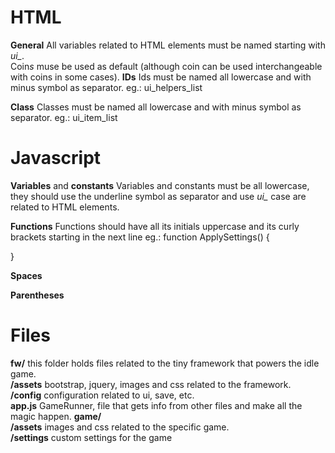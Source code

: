 # HTML  
**General**  All variables related to HTML elements must be named starting with *ui_*.  
Coin*s* muse be used as default (although coin can be used interchangeable with coins in some cases).
**IDs**  Ids must be named all lowercase and with minus symbol as separator. 
eg.: ui_helpers_list  

**Class**  Classes must be named all lowercase and with minus symbol as separator. 
eg.: ui_item_list  

# Javascript  
**Variables** and **constants**  Variables and constants must be all lowercase, they should use the underline symbol as separator and use *ui_* case are related to HTML elements.  

**Functions** Functions should have all its initials uppercase and its curly brackets starting in the next line
eg.: 
function ApplySettings()
{

}  

**Spaces** 

**Parentheses**


# Files  
**fw/** this folder holds files related to the tiny framework that powers the idle game.  
    **/assets** bootstrap, jquery, images and css related to the framework.  
    **/config** configuration related to ui, save, etc.  
    **app.js** GameRunner, file that gets info from other files and make all the magic happen.
**game/**  
    **/assets** images and css related to the specific game.  
    **/settings** custom settings for the game
    